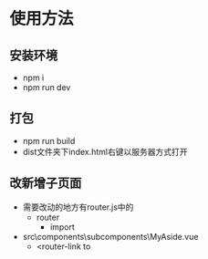 # 使用方法
## 安装环境
  - npm i
  - npm run dev

## 打包
  - npm run build
  - dist文件夹下index.html右键以服务器方式打开

## 改新增子页面
- 需要改动的地方有router.js中的
  - router
    - import
- src\components\subcomponents\MyAside.vue
  - <router-link to